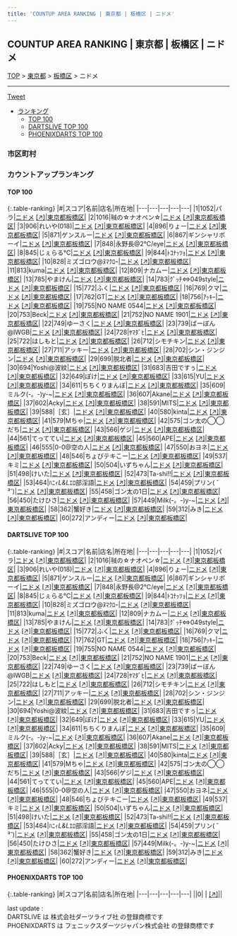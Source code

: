 ```yaml
---
title: 'COUNTUP AREA RANKING | 東京都 | 板橋区 | ニドメ'
---
```

## COUNTUP AREA RANKING | 東京都 | 板橋区 | ニドメ

[TOP](/darts/rank/) > [東京都](/darts/rank/東京都/) > [板橋区](/darts/rank/東京都/板橋区/) > ニドメ

___

<a href="https://twitter.com/share?ref_src=twsrc%5Etfw" data-text="COUNTUP AREA RANKING | 東京都板橋区ニドメ" class="twitter-share-button" data-hashtags="DARTSLIVE,PHOENIXDARTS,darts,ダーツ" data-show-count="false">Tweet</a>

* [ランキング](#カウントアップランキング)
    * [TOP 100](#top-100)
    * [DARTSLIVE TOP 100](#dartslive-top-100)
    * [PHOENIXDARTS TOP 100](#phoenixdarts-top-100)

### 市区町村

<ul>

</ul>

### カウントアップランキング

#### TOP 100



{:.table-ranking}
|#|スコア|名前|店名|所在地|
|---|---|---|---|---|
|1|1052|<span class="rank-name-dl">パラ</span>|<a href="/darts/rank/shops/f9939aa86ba1ba4b25d56fb0e5c39bac.html">ニドメ</a> <a href="https://search.dartslive.com/jp/shop/f9939aa86ba1ba4b25d56fb0e5c39bac">[↗]</a>|<a href="/darts/rank/東京都/板橋区">東京都板橋区</a>|
|2|1016|<span class="rank-name-dl">㍻の☆ナオペン☆</span>|<a href="/darts/rank/shops/f9939aa86ba1ba4b25d56fb0e5c39bac.html">ニドメ</a> <a href="https://search.dartslive.com/jp/shop/f9939aa86ba1ba4b25d56fb0e5c39bac">[↗]</a>|<a href="/darts/rank/東京都/板橋区">東京都板橋区</a>|
|3|906|<span class="rank-name-dl">れいや(018)</span>|<a href="/darts/rank/shops/f9939aa86ba1ba4b25d56fb0e5c39bac.html">ニドメ</a> <a href="https://search.dartslive.com/jp/shop/f9939aa86ba1ba4b25d56fb0e5c39bac">[↗]</a>|<a href="/darts/rank/東京都/板橋区">東京都板橋区</a>|
|4|896|<span class="rank-name-dl">りょー</span>|<a href="/darts/rank/shops/f9939aa86ba1ba4b25d56fb0e5c39bac.html">ニドメ</a> <a href="https://search.dartslive.com/jp/shop/f9939aa86ba1ba4b25d56fb0e5c39bac">[↗]</a>|<a href="/darts/rank/東京都/板橋区">東京都板橋区</a>|
|5|871|<span class="rank-name-dl">ゲンスルー</span>|<a href="/darts/rank/shops/f9939aa86ba1ba4b25d56fb0e5c39bac.html">ニドメ</a> <a href="https://search.dartslive.com/jp/shop/f9939aa86ba1ba4b25d56fb0e5c39bac">[↗]</a>|<a href="/darts/rank/東京都/板橋区">東京都板橋区</a>|
|6|867|<span class="rank-name-dl">ギンシャリボーイ</span>|<a href="/darts/rank/shops/f9939aa86ba1ba4b25d56fb0e5c39bac.html">ニドメ</a> <a href="https://search.dartslive.com/jp/shop/f9939aa86ba1ba4b25d56fb0e5c39bac">[↗]</a>|<a href="/darts/rank/東京都/板橋区">東京都板橋区</a>|
|7|848|<span class="rank-name-dl">永野長@2℃/eye</span>|<a href="/darts/rank/shops/f9939aa86ba1ba4b25d56fb0e5c39bac.html">ニドメ</a> <a href="https://search.dartslive.com/jp/shop/f9939aa86ba1ba4b25d56fb0e5c39bac">[↗]</a>|<a href="/darts/rank/東京都/板橋区">東京都板橋区</a>|
|8|845|<span class="rank-name-dl">じぇらる℃</span>|<a href="/darts/rank/shops/f9939aa86ba1ba4b25d56fb0e5c39bac.html">ニドメ</a> <a href="https://search.dartslive.com/jp/shop/f9939aa86ba1ba4b25d56fb0e5c39bac">[↗]</a>|<a href="/darts/rank/東京都/板橋区">東京都板橋区</a>|
|9|844|<span class="rank-name-dl">ﾄｺﾅｯﾂｮ</span>|<a href="/darts/rank/shops/f9939aa86ba1ba4b25d56fb0e5c39bac.html">ニドメ</a> <a href="https://search.dartslive.com/jp/shop/f9939aa86ba1ba4b25d56fb0e5c39bac">[↗]</a>|<a href="/darts/rank/東京都/板橋区">東京都板橋区</a>|
|10|828|<span class="rank-name-dl">ミズゴロウ@ﾇﾏｸﾛｰ</span>|<a href="/darts/rank/shops/f9939aa86ba1ba4b25d56fb0e5c39bac.html">ニドメ</a> <a href="https://search.dartslive.com/jp/shop/f9939aa86ba1ba4b25d56fb0e5c39bac">[↗]</a>|<a href="/darts/rank/東京都/板橋区">東京都板橋区</a>|
|11|813|<span class="rank-name-dl">kuma</span>|<a href="/darts/rank/shops/f9939aa86ba1ba4b25d56fb0e5c39bac.html">ニドメ</a> <a href="https://search.dartslive.com/jp/shop/f9939aa86ba1ba4b25d56fb0e5c39bac">[↗]</a>|<a href="/darts/rank/東京都/板橋区">東京都板橋区</a>|
|12|809|<span class="rank-name-dl">ナカムー</span>|<a href="/darts/rank/shops/f9939aa86ba1ba4b25d56fb0e5c39bac.html">ニドメ</a> <a href="https://search.dartslive.com/jp/shop/f9939aa86ba1ba4b25d56fb0e5c39bac">[↗]</a>|<a href="/darts/rank/東京都/板橋区">東京都板橋区</a>|
|13|785|<span class="rank-name-dl">やまけん</span>|<a href="/darts/rank/shops/f9939aa86ba1ba4b25d56fb0e5c39bac.html">ニドメ</a> <a href="https://search.dartslive.com/jp/shop/f9939aa86ba1ba4b25d56fb0e5c39bac">[↗]</a>|<a href="/darts/rank/東京都/板橋区">東京都板橋区</a>|
|14|783|<span class="rank-name-dl">ｸﾞｯﾁ⇔049style</span>|<a href="/darts/rank/shops/f9939aa86ba1ba4b25d56fb0e5c39bac.html">ニドメ</a> <a href="https://search.dartslive.com/jp/shop/f9939aa86ba1ba4b25d56fb0e5c39bac">[↗]</a>|<a href="/darts/rank/東京都/板橋区">東京都板橋区</a>|
|15|772|<span class="rank-name-dl">ふく</span>|<a href="/darts/rank/shops/f9939aa86ba1ba4b25d56fb0e5c39bac.html">ニドメ</a> <a href="https://search.dartslive.com/jp/shop/f9939aa86ba1ba4b25d56fb0e5c39bac">[↗]</a>|<a href="/darts/rank/東京都/板橋区">東京都板橋区</a>|
|16|769|<span class="rank-name-dl">クマ</span>|<a href="/darts/rank/shops/f9939aa86ba1ba4b25d56fb0e5c39bac.html">ニドメ</a> <a href="https://search.dartslive.com/jp/shop/f9939aa86ba1ba4b25d56fb0e5c39bac">[↗]</a>|<a href="/darts/rank/東京都/板橋区">東京都板橋区</a>|
|17|762|<span class="rank-name-dl">GT</span>|<a href="/darts/rank/shops/f9939aa86ba1ba4b25d56fb0e5c39bac.html">ニドメ</a> <a href="https://search.dartslive.com/jp/shop/f9939aa86ba1ba4b25d56fb0e5c39bac">[↗]</a>|<a href="/darts/rank/東京都/板橋区">東京都板橋区</a>|
|18|756|<span class="rank-name-dl">ｱｯｷｰ</span>|<a href="/darts/rank/shops/f9939aa86ba1ba4b25d56fb0e5c39bac.html">ニドメ</a> <a href="https://search.dartslive.com/jp/shop/f9939aa86ba1ba4b25d56fb0e5c39bac">[↗]</a>|<a href="/darts/rank/東京都/板橋区">東京都板橋区</a>|
|19|755|<span class="rank-name-dl">NO NAME 0544</span>|<a href="/darts/rank/shops/f9939aa86ba1ba4b25d56fb0e5c39bac.html">ニドメ</a> <a href="https://search.dartslive.com/jp/shop/f9939aa86ba1ba4b25d56fb0e5c39bac">[↗]</a>|<a href="/darts/rank/東京都/板橋区">東京都板橋区</a>|
|20|753|<span class="rank-name-dl">Beck</span>|<a href="/darts/rank/shops/f9939aa86ba1ba4b25d56fb0e5c39bac.html">ニドメ</a> <a href="https://search.dartslive.com/jp/shop/f9939aa86ba1ba4b25d56fb0e5c39bac">[↗]</a>|<a href="/darts/rank/東京都/板橋区">東京都板橋区</a>|
|21|752|<span class="rank-name-dl">NO NAME 1901</span>|<a href="/darts/rank/shops/f9939aa86ba1ba4b25d56fb0e5c39bac.html">ニドメ</a> <a href="https://search.dartslive.com/jp/shop/f9939aa86ba1ba4b25d56fb0e5c39bac">[↗]</a>|<a href="/darts/rank/東京都/板橋区">東京都板橋区</a>|
|22|749|<span class="rank-name-dl">ゆーさく</span>|<a href="/darts/rank/shops/f9939aa86ba1ba4b25d56fb0e5c39bac.html">ニドメ</a> <a href="https://search.dartslive.com/jp/shop/f9939aa86ba1ba4b25d56fb0e5c39bac">[↗]</a>|<a href="/darts/rank/東京都/板橋区">東京都板橋区</a>|
|23|739|<span class="rank-name-dl">ばーぼん@IWGB</span>|<a href="/darts/rank/shops/f9939aa86ba1ba4b25d56fb0e5c39bac.html">ニドメ</a> <a href="https://search.dartslive.com/jp/shop/f9939aa86ba1ba4b25d56fb0e5c39bac">[↗]</a>|<a href="/darts/rank/東京都/板橋区">東京都板橋区</a>|
|24|728|<span class="rank-name-dl">ﾔﾏﾀﾞﾋ</span>|<a href="/darts/rank/shops/f9939aa86ba1ba4b25d56fb0e5c39bac.html">ニドメ</a> <a href="https://search.dartslive.com/jp/shop/f9939aa86ba1ba4b25d56fb0e5c39bac">[↗]</a>|<a href="/darts/rank/東京都/板橋区">東京都板橋区</a>|
|25|722|<span class="rank-name-dl">はしもと</span>|<a href="/darts/rank/shops/f9939aa86ba1ba4b25d56fb0e5c39bac.html">ニドメ</a> <a href="https://search.dartslive.com/jp/shop/f9939aa86ba1ba4b25d56fb0e5c39bac">[↗]</a>|<a href="/darts/rank/東京都/板橋区">東京都板橋区</a>|
|26|712|<span class="rank-name-dl">シモチキン</span>|<a href="/darts/rank/shops/f9939aa86ba1ba4b25d56fb0e5c39bac.html">ニドメ</a> <a href="https://search.dartslive.com/jp/shop/f9939aa86ba1ba4b25d56fb0e5c39bac">[↗]</a>|<a href="/darts/rank/東京都/板橋区">東京都板橋区</a>|
|27|711|<span class="rank-name-dl">アッキー</span>|<a href="/darts/rank/shops/f9939aa86ba1ba4b25d56fb0e5c39bac.html">ニドメ</a> <a href="https://search.dartslive.com/jp/shop/f9939aa86ba1ba4b25d56fb0e5c39bac">[↗]</a>|<a href="/darts/rank/東京都/板橋区">東京都板橋区</a>|
|28|702|<span class="rank-name-dl">シン・ジンジン</span>|<a href="/darts/rank/shops/f9939aa86ba1ba4b25d56fb0e5c39bac.html">ニドメ</a> <a href="https://search.dartslive.com/jp/shop/f9939aa86ba1ba4b25d56fb0e5c39bac">[↗]</a>|<a href="/darts/rank/東京都/板橋区">東京都板橋区</a>|
|29|699|<span class="rank-name-dl">脱北者</span>|<a href="/darts/rank/shops/f9939aa86ba1ba4b25d56fb0e5c39bac.html">ニドメ</a> <a href="https://search.dartslive.com/jp/shop/f9939aa86ba1ba4b25d56fb0e5c39bac">[↗]</a>|<a href="/darts/rank/東京都/板橋区">東京都板橋区</a>|
|30|694|<span class="rank-name-dl">Yoshi@波紋</span>|<a href="/darts/rank/shops/f9939aa86ba1ba4b25d56fb0e5c39bac.html">ニドメ</a> <a href="https://search.dartslive.com/jp/shop/f9939aa86ba1ba4b25d56fb0e5c39bac">[↗]</a>|<a href="/darts/rank/東京都/板橋区">東京都板橋区</a>|
|31|683|<span class="rank-name-dl">吉田ですぅ</span>|<a href="/darts/rank/shops/f9939aa86ba1ba4b25d56fb0e5c39bac.html">ニドメ</a> <a href="https://search.dartslive.com/jp/shop/f9939aa86ba1ba4b25d56fb0e5c39bac">[↗]</a>|<a href="/darts/rank/東京都/板橋区">東京都板橋区</a>|
|32|649|<span class="rank-name-dl">ぽけ</span>|<a href="/darts/rank/shops/f9939aa86ba1ba4b25d56fb0e5c39bac.html">ニドメ</a> <a href="https://search.dartslive.com/jp/shop/f9939aa86ba1ba4b25d56fb0e5c39bac">[↗]</a>|<a href="/darts/rank/東京都/板橋区">東京都板橋区</a>|
|33|615|<span class="rank-name-dl">YU</span>|<a href="/darts/rank/shops/f9939aa86ba1ba4b25d56fb0e5c39bac.html">ニドメ</a> <a href="https://search.dartslive.com/jp/shop/f9939aa86ba1ba4b25d56fb0e5c39bac">[↗]</a>|<a href="/darts/rank/東京都/板橋区">東京都板橋区</a>|
|34|611|<span class="rank-name-dl">ちちくりまんぼ</span>|<a href="/darts/rank/shops/f9939aa86ba1ba4b25d56fb0e5c39bac.html">ニドメ</a> <a href="https://search.dartslive.com/jp/shop/f9939aa86ba1ba4b25d56fb0e5c39bac">[↗]</a>|<a href="/darts/rank/東京都/板橋区">東京都板橋区</a>|
|35|609|<span class="rank-name-dl">ミルク(-。-)y-~</span>|<a href="/darts/rank/shops/f9939aa86ba1ba4b25d56fb0e5c39bac.html">ニドメ</a> <a href="https://search.dartslive.com/jp/shop/f9939aa86ba1ba4b25d56fb0e5c39bac">[↗]</a>|<a href="/darts/rank/東京都/板橋区">東京都板橋区</a>|
|36|607|<span class="rank-name-dl">Akane</span>|<a href="/darts/rank/shops/f9939aa86ba1ba4b25d56fb0e5c39bac.html">ニドメ</a> <a href="https://search.dartslive.com/jp/shop/f9939aa86ba1ba4b25d56fb0e5c39bac">[↗]</a>|<a href="/darts/rank/東京都/板橋区">東京都板橋区</a>|
|37|602|<span class="rank-name-dl">Acky</span>|<a href="/darts/rank/shops/f9939aa86ba1ba4b25d56fb0e5c39bac.html">ニドメ</a> <a href="https://search.dartslive.com/jp/shop/f9939aa86ba1ba4b25d56fb0e5c39bac">[↗]</a>|<a href="/darts/rank/東京都/板橋区">東京都板橋区</a>|
|38|591|<span class="rank-name-dl">MITS</span>|<a href="/darts/rank/shops/f9939aa86ba1ba4b25d56fb0e5c39bac.html">ニドメ</a> <a href="https://search.dartslive.com/jp/shop/f9939aa86ba1ba4b25d56fb0e5c39bac">[↗]</a>|<a href="/darts/rank/東京都/板橋区">東京都板橋区</a>|
|39|588|<span class="rank-name-dl">［玄］</span>|<a href="/darts/rank/shops/f9939aa86ba1ba4b25d56fb0e5c39bac.html">ニドメ</a> <a href="https://search.dartslive.com/jp/shop/f9939aa86ba1ba4b25d56fb0e5c39bac">[↗]</a>|<a href="/darts/rank/東京都/板橋区">東京都板橋区</a>|
|40|580|<span class="rank-name-dl">kinta</span>|<a href="/darts/rank/shops/f9939aa86ba1ba4b25d56fb0e5c39bac.html">ニドメ</a> <a href="https://search.dartslive.com/jp/shop/f9939aa86ba1ba4b25d56fb0e5c39bac">[↗]</a>|<a href="/darts/rank/東京都/板橋区">東京都板橋区</a>|
|41|579|<span class="rank-name-dl">Mちゃ</span>|<a href="/darts/rank/shops/f9939aa86ba1ba4b25d56fb0e5c39bac.html">ニドメ</a> <a href="https://search.dartslive.com/jp/shop/f9939aa86ba1ba4b25d56fb0e5c39bac">[↗]</a>|<a href="/darts/rank/東京都/板橋区">東京都板橋区</a>|
|42|575|<span class="rank-name-dl">ゴン太の◯◯だち</span>|<a href="/darts/rank/shops/f9939aa86ba1ba4b25d56fb0e5c39bac.html">ニドメ</a> <a href="https://search.dartslive.com/jp/shop/f9939aa86ba1ba4b25d56fb0e5c39bac">[↗]</a>|<a href="/darts/rank/東京都/板橋区">東京都板橋区</a>|
|43|566|<span class="rank-name-dl">ゲジ</span>|<a href="/darts/rank/shops/f9939aa86ba1ba4b25d56fb0e5c39bac.html">ニドメ</a> <a href="https://search.dartslive.com/jp/shop/f9939aa86ba1ba4b25d56fb0e5c39bac">[↗]</a>|<a href="/darts/rank/東京都/板橋区">東京都板橋区</a>|
|44|561|<span class="rank-name-dl">てっててい</span>|<a href="/darts/rank/shops/f9939aa86ba1ba4b25d56fb0e5c39bac.html">ニドメ</a> <a href="https://search.dartslive.com/jp/shop/f9939aa86ba1ba4b25d56fb0e5c39bac">[↗]</a>|<a href="/darts/rank/東京都/板橋区">東京都板橋区</a>|
|45|560|<span class="rank-name-dl">APE</span>|<a href="/darts/rank/shops/f9939aa86ba1ba4b25d56fb0e5c39bac.html">ニドメ</a> <a href="https://search.dartslive.com/jp/shop/f9939aa86ba1ba4b25d56fb0e5c39bac">[↗]</a>|<a href="/darts/rank/東京都/板橋区">東京都板橋区</a>|
|46|555|<span class="rank-name-dl">0-0@空の人</span>|<a href="/darts/rank/shops/f9939aa86ba1ba4b25d56fb0e5c39bac.html">ニドメ</a> <a href="https://search.dartslive.com/jp/shop/f9939aa86ba1ba4b25d56fb0e5c39bac">[↗]</a>|<a href="/darts/rank/東京都/板橋区">東京都板橋区</a>|
|47|550|<span class="rank-name-dl">おヨネ</span>|<a href="/darts/rank/shops/f9939aa86ba1ba4b25d56fb0e5c39bac.html">ニドメ</a> <a href="https://search.dartslive.com/jp/shop/f9939aa86ba1ba4b25d56fb0e5c39bac">[↗]</a>|<a href="/darts/rank/東京都/板橋区">東京都板橋区</a>|
|48|546|<span class="rank-name-dl">ちょびテキこー</span>|<a href="/darts/rank/shops/f9939aa86ba1ba4b25d56fb0e5c39bac.html">ニドメ</a> <a href="https://search.dartslive.com/jp/shop/f9939aa86ba1ba4b25d56fb0e5c39bac">[↗]</a>|<a href="/darts/rank/東京都/板橋区">東京都板橋区</a>|
|49|537|<span class="rank-name-dl">キミ</span>|<a href="/darts/rank/shops/f9939aa86ba1ba4b25d56fb0e5c39bac.html">ニドメ</a> <a href="https://search.dartslive.com/jp/shop/f9939aa86ba1ba4b25d56fb0e5c39bac">[↗]</a>|<a href="/darts/rank/東京都/板橋区">東京都板橋区</a>|
|50|504|<span class="rank-name-dl">いずちゃん</span>|<a href="/darts/rank/shops/f9939aa86ba1ba4b25d56fb0e5c39bac.html">ニドメ</a> <a href="https://search.dartslive.com/jp/shop/f9939aa86ba1ba4b25d56fb0e5c39bac">[↗]</a>|<a href="/darts/rank/東京都/板橋区">東京都板橋区</a>|
|51|498|<span class="rank-name-dl">けいた</span>|<a href="/darts/rank/shops/f9939aa86ba1ba4b25d56fb0e5c39bac.html">ニドメ</a> <a href="https://search.dartslive.com/jp/shop/f9939aa86ba1ba4b25d56fb0e5c39bac">[↗]</a>|<a href="/darts/rank/東京都/板橋区">東京都板橋区</a>|
|52|473|<span class="rank-name-dl">Ta-shi!!</span>|<a href="/darts/rank/shops/f9939aa86ba1ba4b25d56fb0e5c39bac.html">ニドメ</a> <a href="https://search.dartslive.com/jp/shop/f9939aa86ba1ba4b25d56fb0e5c39bac">[↗]</a>|<a href="/darts/rank/東京都/板橋区">東京都板橋区</a>|
|53|464|<span class="rank-name-dl">ﾊﾆｨ*L&amp;L*ｴﾛ部淫語</span>|<a href="/darts/rank/shops/f9939aa86ba1ba4b25d56fb0e5c39bac.html">ニドメ</a> <a href="https://search.dartslive.com/jp/shop/f9939aa86ba1ba4b25d56fb0e5c39bac">[↗]</a>|<a href="/darts/rank/東京都/板橋区">東京都板橋区</a>|
|54|459|<span class="rank-name-dl">プリン( ˘ ³˘)</span>|<a href="/darts/rank/shops/f9939aa86ba1ba4b25d56fb0e5c39bac.html">ニドメ</a> <a href="https://search.dartslive.com/jp/shop/f9939aa86ba1ba4b25d56fb0e5c39bac">[↗]</a>|<a href="/darts/rank/東京都/板橋区">東京都板橋区</a>|
|55|458|<span class="rank-name-dl">ゴン太の1日</span>|<a href="/darts/rank/shops/f9939aa86ba1ba4b25d56fb0e5c39bac.html">ニドメ</a> <a href="https://search.dartslive.com/jp/shop/f9939aa86ba1ba4b25d56fb0e5c39bac">[↗]</a>|<a href="/darts/rank/東京都/板橋区">東京都板橋区</a>|
|56|450|<span class="rank-name-dl">たけひさ</span>|<a href="/darts/rank/shops/f9939aa86ba1ba4b25d56fb0e5c39bac.html">ニドメ</a> <a href="https://search.dartslive.com/jp/shop/f9939aa86ba1ba4b25d56fb0e5c39bac">[↗]</a>|<a href="/darts/rank/東京都/板橋区">東京都板橋区</a>|
|57|449|<span class="rank-name-dl">Milk(-。-)y-~</span>|<a href="/darts/rank/shops/f9939aa86ba1ba4b25d56fb0e5c39bac.html">ニドメ</a> <a href="https://search.dartslive.com/jp/shop/f9939aa86ba1ba4b25d56fb0e5c39bac">[↗]</a>|<a href="/darts/rank/東京都/板橋区">東京都板橋区</a>|
|58|362|<span class="rank-name-dl">蟹好き</span>|<a href="/darts/rank/shops/f9939aa86ba1ba4b25d56fb0e5c39bac.html">ニドメ</a> <a href="https://search.dartslive.com/jp/shop/f9939aa86ba1ba4b25d56fb0e5c39bac">[↗]</a>|<a href="/darts/rank/東京都/板橋区">東京都板橋区</a>|
|59|312|<span class="rank-name-dl">みき</span>|<a href="/darts/rank/shops/f9939aa86ba1ba4b25d56fb0e5c39bac.html">ニドメ</a> <a href="https://search.dartslive.com/jp/shop/f9939aa86ba1ba4b25d56fb0e5c39bac">[↗]</a>|<a href="/darts/rank/東京都/板橋区">東京都板橋区</a>|
|60|272|<span class="rank-name-dl">アンディー</span>|<a href="/darts/rank/shops/f9939aa86ba1ba4b25d56fb0e5c39bac.html">ニドメ</a> <a href="https://search.dartslive.com/jp/shop/f9939aa86ba1ba4b25d56fb0e5c39bac">[↗]</a>|<a href="/darts/rank/東京都/板橋区">東京都板橋区</a>|


#### DARTSLIVE TOP 100



{:.table-ranking}
|#|スコア|名前|店名|所在地|
|---|---|---|---|---|
|1|1052|<span class="rank-name-dl">パラ</span>|<a href="/darts/rank/shops/f9939aa86ba1ba4b25d56fb0e5c39bac.html">ニドメ</a> <a href="https://search.dartslive.com/jp/shop/f9939aa86ba1ba4b25d56fb0e5c39bac">[↗]</a>|<a href="/darts/rank/東京都/板橋区">東京都板橋区</a>|
|2|1016|<span class="rank-name-dl">㍻の☆ナオペン☆</span>|<a href="/darts/rank/shops/f9939aa86ba1ba4b25d56fb0e5c39bac.html">ニドメ</a> <a href="https://search.dartslive.com/jp/shop/f9939aa86ba1ba4b25d56fb0e5c39bac">[↗]</a>|<a href="/darts/rank/東京都/板橋区">東京都板橋区</a>|
|3|906|<span class="rank-name-dl">れいや(018)</span>|<a href="/darts/rank/shops/f9939aa86ba1ba4b25d56fb0e5c39bac.html">ニドメ</a> <a href="https://search.dartslive.com/jp/shop/f9939aa86ba1ba4b25d56fb0e5c39bac">[↗]</a>|<a href="/darts/rank/東京都/板橋区">東京都板橋区</a>|
|4|896|<span class="rank-name-dl">りょー</span>|<a href="/darts/rank/shops/f9939aa86ba1ba4b25d56fb0e5c39bac.html">ニドメ</a> <a href="https://search.dartslive.com/jp/shop/f9939aa86ba1ba4b25d56fb0e5c39bac">[↗]</a>|<a href="/darts/rank/東京都/板橋区">東京都板橋区</a>|
|5|871|<span class="rank-name-dl">ゲンスルー</span>|<a href="/darts/rank/shops/f9939aa86ba1ba4b25d56fb0e5c39bac.html">ニドメ</a> <a href="https://search.dartslive.com/jp/shop/f9939aa86ba1ba4b25d56fb0e5c39bac">[↗]</a>|<a href="/darts/rank/東京都/板橋区">東京都板橋区</a>|
|6|867|<span class="rank-name-dl">ギンシャリボーイ</span>|<a href="/darts/rank/shops/f9939aa86ba1ba4b25d56fb0e5c39bac.html">ニドメ</a> <a href="https://search.dartslive.com/jp/shop/f9939aa86ba1ba4b25d56fb0e5c39bac">[↗]</a>|<a href="/darts/rank/東京都/板橋区">東京都板橋区</a>|
|7|848|<span class="rank-name-dl">永野長@2℃/eye</span>|<a href="/darts/rank/shops/f9939aa86ba1ba4b25d56fb0e5c39bac.html">ニドメ</a> <a href="https://search.dartslive.com/jp/shop/f9939aa86ba1ba4b25d56fb0e5c39bac">[↗]</a>|<a href="/darts/rank/東京都/板橋区">東京都板橋区</a>|
|8|845|<span class="rank-name-dl">じぇらる℃</span>|<a href="/darts/rank/shops/f9939aa86ba1ba4b25d56fb0e5c39bac.html">ニドメ</a> <a href="https://search.dartslive.com/jp/shop/f9939aa86ba1ba4b25d56fb0e5c39bac">[↗]</a>|<a href="/darts/rank/東京都/板橋区">東京都板橋区</a>|
|9|844|<span class="rank-name-dl">ﾄｺﾅｯﾂｮ</span>|<a href="/darts/rank/shops/f9939aa86ba1ba4b25d56fb0e5c39bac.html">ニドメ</a> <a href="https://search.dartslive.com/jp/shop/f9939aa86ba1ba4b25d56fb0e5c39bac">[↗]</a>|<a href="/darts/rank/東京都/板橋区">東京都板橋区</a>|
|10|828|<span class="rank-name-dl">ミズゴロウ@ﾇﾏｸﾛｰ</span>|<a href="/darts/rank/shops/f9939aa86ba1ba4b25d56fb0e5c39bac.html">ニドメ</a> <a href="https://search.dartslive.com/jp/shop/f9939aa86ba1ba4b25d56fb0e5c39bac">[↗]</a>|<a href="/darts/rank/東京都/板橋区">東京都板橋区</a>|
|11|813|<span class="rank-name-dl">kuma</span>|<a href="/darts/rank/shops/f9939aa86ba1ba4b25d56fb0e5c39bac.html">ニドメ</a> <a href="https://search.dartslive.com/jp/shop/f9939aa86ba1ba4b25d56fb0e5c39bac">[↗]</a>|<a href="/darts/rank/東京都/板橋区">東京都板橋区</a>|
|12|809|<span class="rank-name-dl">ナカムー</span>|<a href="/darts/rank/shops/f9939aa86ba1ba4b25d56fb0e5c39bac.html">ニドメ</a> <a href="https://search.dartslive.com/jp/shop/f9939aa86ba1ba4b25d56fb0e5c39bac">[↗]</a>|<a href="/darts/rank/東京都/板橋区">東京都板橋区</a>|
|13|785|<span class="rank-name-dl">やまけん</span>|<a href="/darts/rank/shops/f9939aa86ba1ba4b25d56fb0e5c39bac.html">ニドメ</a> <a href="https://search.dartslive.com/jp/shop/f9939aa86ba1ba4b25d56fb0e5c39bac">[↗]</a>|<a href="/darts/rank/東京都/板橋区">東京都板橋区</a>|
|14|783|<span class="rank-name-dl">ｸﾞｯﾁ⇔049style</span>|<a href="/darts/rank/shops/f9939aa86ba1ba4b25d56fb0e5c39bac.html">ニドメ</a> <a href="https://search.dartslive.com/jp/shop/f9939aa86ba1ba4b25d56fb0e5c39bac">[↗]</a>|<a href="/darts/rank/東京都/板橋区">東京都板橋区</a>|
|15|772|<span class="rank-name-dl">ふく</span>|<a href="/darts/rank/shops/f9939aa86ba1ba4b25d56fb0e5c39bac.html">ニドメ</a> <a href="https://search.dartslive.com/jp/shop/f9939aa86ba1ba4b25d56fb0e5c39bac">[↗]</a>|<a href="/darts/rank/東京都/板橋区">東京都板橋区</a>|
|16|769|<span class="rank-name-dl">クマ</span>|<a href="/darts/rank/shops/f9939aa86ba1ba4b25d56fb0e5c39bac.html">ニドメ</a> <a href="https://search.dartslive.com/jp/shop/f9939aa86ba1ba4b25d56fb0e5c39bac">[↗]</a>|<a href="/darts/rank/東京都/板橋区">東京都板橋区</a>|
|17|762|<span class="rank-name-dl">GT</span>|<a href="/darts/rank/shops/f9939aa86ba1ba4b25d56fb0e5c39bac.html">ニドメ</a> <a href="https://search.dartslive.com/jp/shop/f9939aa86ba1ba4b25d56fb0e5c39bac">[↗]</a>|<a href="/darts/rank/東京都/板橋区">東京都板橋区</a>|
|18|756|<span class="rank-name-dl">ｱｯｷｰ</span>|<a href="/darts/rank/shops/f9939aa86ba1ba4b25d56fb0e5c39bac.html">ニドメ</a> <a href="https://search.dartslive.com/jp/shop/f9939aa86ba1ba4b25d56fb0e5c39bac">[↗]</a>|<a href="/darts/rank/東京都/板橋区">東京都板橋区</a>|
|19|755|<span class="rank-name-dl">NO NAME 0544</span>|<a href="/darts/rank/shops/f9939aa86ba1ba4b25d56fb0e5c39bac.html">ニドメ</a> <a href="https://search.dartslive.com/jp/shop/f9939aa86ba1ba4b25d56fb0e5c39bac">[↗]</a>|<a href="/darts/rank/東京都/板橋区">東京都板橋区</a>|
|20|753|<span class="rank-name-dl">Beck</span>|<a href="/darts/rank/shops/f9939aa86ba1ba4b25d56fb0e5c39bac.html">ニドメ</a> <a href="https://search.dartslive.com/jp/shop/f9939aa86ba1ba4b25d56fb0e5c39bac">[↗]</a>|<a href="/darts/rank/東京都/板橋区">東京都板橋区</a>|
|21|752|<span class="rank-name-dl">NO NAME 1901</span>|<a href="/darts/rank/shops/f9939aa86ba1ba4b25d56fb0e5c39bac.html">ニドメ</a> <a href="https://search.dartslive.com/jp/shop/f9939aa86ba1ba4b25d56fb0e5c39bac">[↗]</a>|<a href="/darts/rank/東京都/板橋区">東京都板橋区</a>|
|22|749|<span class="rank-name-dl">ゆーさく</span>|<a href="/darts/rank/shops/f9939aa86ba1ba4b25d56fb0e5c39bac.html">ニドメ</a> <a href="https://search.dartslive.com/jp/shop/f9939aa86ba1ba4b25d56fb0e5c39bac">[↗]</a>|<a href="/darts/rank/東京都/板橋区">東京都板橋区</a>|
|23|739|<span class="rank-name-dl">ばーぼん@IWGB</span>|<a href="/darts/rank/shops/f9939aa86ba1ba4b25d56fb0e5c39bac.html">ニドメ</a> <a href="https://search.dartslive.com/jp/shop/f9939aa86ba1ba4b25d56fb0e5c39bac">[↗]</a>|<a href="/darts/rank/東京都/板橋区">東京都板橋区</a>|
|24|728|<span class="rank-name-dl">ﾔﾏﾀﾞﾋ</span>|<a href="/darts/rank/shops/f9939aa86ba1ba4b25d56fb0e5c39bac.html">ニドメ</a> <a href="https://search.dartslive.com/jp/shop/f9939aa86ba1ba4b25d56fb0e5c39bac">[↗]</a>|<a href="/darts/rank/東京都/板橋区">東京都板橋区</a>|
|25|722|<span class="rank-name-dl">はしもと</span>|<a href="/darts/rank/shops/f9939aa86ba1ba4b25d56fb0e5c39bac.html">ニドメ</a> <a href="https://search.dartslive.com/jp/shop/f9939aa86ba1ba4b25d56fb0e5c39bac">[↗]</a>|<a href="/darts/rank/東京都/板橋区">東京都板橋区</a>|
|26|712|<span class="rank-name-dl">シモチキン</span>|<a href="/darts/rank/shops/f9939aa86ba1ba4b25d56fb0e5c39bac.html">ニドメ</a> <a href="https://search.dartslive.com/jp/shop/f9939aa86ba1ba4b25d56fb0e5c39bac">[↗]</a>|<a href="/darts/rank/東京都/板橋区">東京都板橋区</a>|
|27|711|<span class="rank-name-dl">アッキー</span>|<a href="/darts/rank/shops/f9939aa86ba1ba4b25d56fb0e5c39bac.html">ニドメ</a> <a href="https://search.dartslive.com/jp/shop/f9939aa86ba1ba4b25d56fb0e5c39bac">[↗]</a>|<a href="/darts/rank/東京都/板橋区">東京都板橋区</a>|
|28|702|<span class="rank-name-dl">シン・ジンジン</span>|<a href="/darts/rank/shops/f9939aa86ba1ba4b25d56fb0e5c39bac.html">ニドメ</a> <a href="https://search.dartslive.com/jp/shop/f9939aa86ba1ba4b25d56fb0e5c39bac">[↗]</a>|<a href="/darts/rank/東京都/板橋区">東京都板橋区</a>|
|29|699|<span class="rank-name-dl">脱北者</span>|<a href="/darts/rank/shops/f9939aa86ba1ba4b25d56fb0e5c39bac.html">ニドメ</a> <a href="https://search.dartslive.com/jp/shop/f9939aa86ba1ba4b25d56fb0e5c39bac">[↗]</a>|<a href="/darts/rank/東京都/板橋区">東京都板橋区</a>|
|30|694|<span class="rank-name-dl">Yoshi@波紋</span>|<a href="/darts/rank/shops/f9939aa86ba1ba4b25d56fb0e5c39bac.html">ニドメ</a> <a href="https://search.dartslive.com/jp/shop/f9939aa86ba1ba4b25d56fb0e5c39bac">[↗]</a>|<a href="/darts/rank/東京都/板橋区">東京都板橋区</a>|
|31|683|<span class="rank-name-dl">吉田ですぅ</span>|<a href="/darts/rank/shops/f9939aa86ba1ba4b25d56fb0e5c39bac.html">ニドメ</a> <a href="https://search.dartslive.com/jp/shop/f9939aa86ba1ba4b25d56fb0e5c39bac">[↗]</a>|<a href="/darts/rank/東京都/板橋区">東京都板橋区</a>|
|32|649|<span class="rank-name-dl">ぽけ</span>|<a href="/darts/rank/shops/f9939aa86ba1ba4b25d56fb0e5c39bac.html">ニドメ</a> <a href="https://search.dartslive.com/jp/shop/f9939aa86ba1ba4b25d56fb0e5c39bac">[↗]</a>|<a href="/darts/rank/東京都/板橋区">東京都板橋区</a>|
|33|615|<span class="rank-name-dl">YU</span>|<a href="/darts/rank/shops/f9939aa86ba1ba4b25d56fb0e5c39bac.html">ニドメ</a> <a href="https://search.dartslive.com/jp/shop/f9939aa86ba1ba4b25d56fb0e5c39bac">[↗]</a>|<a href="/darts/rank/東京都/板橋区">東京都板橋区</a>|
|34|611|<span class="rank-name-dl">ちちくりまんぼ</span>|<a href="/darts/rank/shops/f9939aa86ba1ba4b25d56fb0e5c39bac.html">ニドメ</a> <a href="https://search.dartslive.com/jp/shop/f9939aa86ba1ba4b25d56fb0e5c39bac">[↗]</a>|<a href="/darts/rank/東京都/板橋区">東京都板橋区</a>|
|35|609|<span class="rank-name-dl">ミルク(-。-)y-~</span>|<a href="/darts/rank/shops/f9939aa86ba1ba4b25d56fb0e5c39bac.html">ニドメ</a> <a href="https://search.dartslive.com/jp/shop/f9939aa86ba1ba4b25d56fb0e5c39bac">[↗]</a>|<a href="/darts/rank/東京都/板橋区">東京都板橋区</a>|
|36|607|<span class="rank-name-dl">Akane</span>|<a href="/darts/rank/shops/f9939aa86ba1ba4b25d56fb0e5c39bac.html">ニドメ</a> <a href="https://search.dartslive.com/jp/shop/f9939aa86ba1ba4b25d56fb0e5c39bac">[↗]</a>|<a href="/darts/rank/東京都/板橋区">東京都板橋区</a>|
|37|602|<span class="rank-name-dl">Acky</span>|<a href="/darts/rank/shops/f9939aa86ba1ba4b25d56fb0e5c39bac.html">ニドメ</a> <a href="https://search.dartslive.com/jp/shop/f9939aa86ba1ba4b25d56fb0e5c39bac">[↗]</a>|<a href="/darts/rank/東京都/板橋区">東京都板橋区</a>|
|38|591|<span class="rank-name-dl">MITS</span>|<a href="/darts/rank/shops/f9939aa86ba1ba4b25d56fb0e5c39bac.html">ニドメ</a> <a href="https://search.dartslive.com/jp/shop/f9939aa86ba1ba4b25d56fb0e5c39bac">[↗]</a>|<a href="/darts/rank/東京都/板橋区">東京都板橋区</a>|
|39|588|<span class="rank-name-dl">［玄］</span>|<a href="/darts/rank/shops/f9939aa86ba1ba4b25d56fb0e5c39bac.html">ニドメ</a> <a href="https://search.dartslive.com/jp/shop/f9939aa86ba1ba4b25d56fb0e5c39bac">[↗]</a>|<a href="/darts/rank/東京都/板橋区">東京都板橋区</a>|
|40|580|<span class="rank-name-dl">kinta</span>|<a href="/darts/rank/shops/f9939aa86ba1ba4b25d56fb0e5c39bac.html">ニドメ</a> <a href="https://search.dartslive.com/jp/shop/f9939aa86ba1ba4b25d56fb0e5c39bac">[↗]</a>|<a href="/darts/rank/東京都/板橋区">東京都板橋区</a>|
|41|579|<span class="rank-name-dl">Mちゃ</span>|<a href="/darts/rank/shops/f9939aa86ba1ba4b25d56fb0e5c39bac.html">ニドメ</a> <a href="https://search.dartslive.com/jp/shop/f9939aa86ba1ba4b25d56fb0e5c39bac">[↗]</a>|<a href="/darts/rank/東京都/板橋区">東京都板橋区</a>|
|42|575|<span class="rank-name-dl">ゴン太の◯◯だち</span>|<a href="/darts/rank/shops/f9939aa86ba1ba4b25d56fb0e5c39bac.html">ニドメ</a> <a href="https://search.dartslive.com/jp/shop/f9939aa86ba1ba4b25d56fb0e5c39bac">[↗]</a>|<a href="/darts/rank/東京都/板橋区">東京都板橋区</a>|
|43|566|<span class="rank-name-dl">ゲジ</span>|<a href="/darts/rank/shops/f9939aa86ba1ba4b25d56fb0e5c39bac.html">ニドメ</a> <a href="https://search.dartslive.com/jp/shop/f9939aa86ba1ba4b25d56fb0e5c39bac">[↗]</a>|<a href="/darts/rank/東京都/板橋区">東京都板橋区</a>|
|44|561|<span class="rank-name-dl">てっててい</span>|<a href="/darts/rank/shops/f9939aa86ba1ba4b25d56fb0e5c39bac.html">ニドメ</a> <a href="https://search.dartslive.com/jp/shop/f9939aa86ba1ba4b25d56fb0e5c39bac">[↗]</a>|<a href="/darts/rank/東京都/板橋区">東京都板橋区</a>|
|45|560|<span class="rank-name-dl">APE</span>|<a href="/darts/rank/shops/f9939aa86ba1ba4b25d56fb0e5c39bac.html">ニドメ</a> <a href="https://search.dartslive.com/jp/shop/f9939aa86ba1ba4b25d56fb0e5c39bac">[↗]</a>|<a href="/darts/rank/東京都/板橋区">東京都板橋区</a>|
|46|555|<span class="rank-name-dl">0-0@空の人</span>|<a href="/darts/rank/shops/f9939aa86ba1ba4b25d56fb0e5c39bac.html">ニドメ</a> <a href="https://search.dartslive.com/jp/shop/f9939aa86ba1ba4b25d56fb0e5c39bac">[↗]</a>|<a href="/darts/rank/東京都/板橋区">東京都板橋区</a>|
|47|550|<span class="rank-name-dl">おヨネ</span>|<a href="/darts/rank/shops/f9939aa86ba1ba4b25d56fb0e5c39bac.html">ニドメ</a> <a href="https://search.dartslive.com/jp/shop/f9939aa86ba1ba4b25d56fb0e5c39bac">[↗]</a>|<a href="/darts/rank/東京都/板橋区">東京都板橋区</a>|
|48|546|<span class="rank-name-dl">ちょびテキこー</span>|<a href="/darts/rank/shops/f9939aa86ba1ba4b25d56fb0e5c39bac.html">ニドメ</a> <a href="https://search.dartslive.com/jp/shop/f9939aa86ba1ba4b25d56fb0e5c39bac">[↗]</a>|<a href="/darts/rank/東京都/板橋区">東京都板橋区</a>|
|49|537|<span class="rank-name-dl">キミ</span>|<a href="/darts/rank/shops/f9939aa86ba1ba4b25d56fb0e5c39bac.html">ニドメ</a> <a href="https://search.dartslive.com/jp/shop/f9939aa86ba1ba4b25d56fb0e5c39bac">[↗]</a>|<a href="/darts/rank/東京都/板橋区">東京都板橋区</a>|
|50|504|<span class="rank-name-dl">いずちゃん</span>|<a href="/darts/rank/shops/f9939aa86ba1ba4b25d56fb0e5c39bac.html">ニドメ</a> <a href="https://search.dartslive.com/jp/shop/f9939aa86ba1ba4b25d56fb0e5c39bac">[↗]</a>|<a href="/darts/rank/東京都/板橋区">東京都板橋区</a>|
|51|498|<span class="rank-name-dl">けいた</span>|<a href="/darts/rank/shops/f9939aa86ba1ba4b25d56fb0e5c39bac.html">ニドメ</a> <a href="https://search.dartslive.com/jp/shop/f9939aa86ba1ba4b25d56fb0e5c39bac">[↗]</a>|<a href="/darts/rank/東京都/板橋区">東京都板橋区</a>|
|52|473|<span class="rank-name-dl">Ta-shi!!</span>|<a href="/darts/rank/shops/f9939aa86ba1ba4b25d56fb0e5c39bac.html">ニドメ</a> <a href="https://search.dartslive.com/jp/shop/f9939aa86ba1ba4b25d56fb0e5c39bac">[↗]</a>|<a href="/darts/rank/東京都/板橋区">東京都板橋区</a>|
|53|464|<span class="rank-name-dl">ﾊﾆｨ*L&amp;L*ｴﾛ部淫語</span>|<a href="/darts/rank/shops/f9939aa86ba1ba4b25d56fb0e5c39bac.html">ニドメ</a> <a href="https://search.dartslive.com/jp/shop/f9939aa86ba1ba4b25d56fb0e5c39bac">[↗]</a>|<a href="/darts/rank/東京都/板橋区">東京都板橋区</a>|
|54|459|<span class="rank-name-dl">プリン( ˘ ³˘)</span>|<a href="/darts/rank/shops/f9939aa86ba1ba4b25d56fb0e5c39bac.html">ニドメ</a> <a href="https://search.dartslive.com/jp/shop/f9939aa86ba1ba4b25d56fb0e5c39bac">[↗]</a>|<a href="/darts/rank/東京都/板橋区">東京都板橋区</a>|
|55|458|<span class="rank-name-dl">ゴン太の1日</span>|<a href="/darts/rank/shops/f9939aa86ba1ba4b25d56fb0e5c39bac.html">ニドメ</a> <a href="https://search.dartslive.com/jp/shop/f9939aa86ba1ba4b25d56fb0e5c39bac">[↗]</a>|<a href="/darts/rank/東京都/板橋区">東京都板橋区</a>|
|56|450|<span class="rank-name-dl">たけひさ</span>|<a href="/darts/rank/shops/f9939aa86ba1ba4b25d56fb0e5c39bac.html">ニドメ</a> <a href="https://search.dartslive.com/jp/shop/f9939aa86ba1ba4b25d56fb0e5c39bac">[↗]</a>|<a href="/darts/rank/東京都/板橋区">東京都板橋区</a>|
|57|449|<span class="rank-name-dl">Milk(-。-)y-~</span>|<a href="/darts/rank/shops/f9939aa86ba1ba4b25d56fb0e5c39bac.html">ニドメ</a> <a href="https://search.dartslive.com/jp/shop/f9939aa86ba1ba4b25d56fb0e5c39bac">[↗]</a>|<a href="/darts/rank/東京都/板橋区">東京都板橋区</a>|
|58|362|<span class="rank-name-dl">蟹好き</span>|<a href="/darts/rank/shops/f9939aa86ba1ba4b25d56fb0e5c39bac.html">ニドメ</a> <a href="https://search.dartslive.com/jp/shop/f9939aa86ba1ba4b25d56fb0e5c39bac">[↗]</a>|<a href="/darts/rank/東京都/板橋区">東京都板橋区</a>|
|59|312|<span class="rank-name-dl">みき</span>|<a href="/darts/rank/shops/f9939aa86ba1ba4b25d56fb0e5c39bac.html">ニドメ</a> <a href="https://search.dartslive.com/jp/shop/f9939aa86ba1ba4b25d56fb0e5c39bac">[↗]</a>|<a href="/darts/rank/東京都/板橋区">東京都板橋区</a>|
|60|272|<span class="rank-name-dl">アンディー</span>|<a href="/darts/rank/shops/f9939aa86ba1ba4b25d56fb0e5c39bac.html">ニドメ</a> <a href="https://search.dartslive.com/jp/shop/f9939aa86ba1ba4b25d56fb0e5c39bac">[↗]</a>|<a href="/darts/rank/東京都/板橋区">東京都板橋区</a>|


#### PHOENIXDARTS TOP 100



{:.table-ranking}
|#|スコア|名前|店名|所在地|
|---|---|---|---|---|
||0|<span class="rank-name-dl"> </span>|<a href="/darts/rank/shops/.html"></a> <a href="">[↗]</a>|<a href="/darts/rank//"></a>|


<div class="footer border-top border-gray-light mt-5 pt-3 text-right text-gray">
    last update : <span style="font-weight: italic" id="foot_last_modified"></span><br />
    DARTSLIVE は 株式会社ダーツライブ社 の登録商標です<br />
    PHOENIXDARTS は フェニックスダーツジャパン株式会社 の登録商標です<br />
</div>

<script src="https://cdnjs.cloudflare.com/ajax/libs/jquery.tablesorter/2.31.3/js/jquery.tablesorter.min.js" integrity="sha512-qzgd5cYSZcosqpzpn7zF2ZId8f/8CHmFKZ8j7mU4OUXTNRd5g+ZHBPsgKEwoqxCtdQvExE5LprwwPAgoicguNg==" crossorigin="anonymous" referrerpolicy="no-referrer"></script>
<link rel="stylesheet" href="https://cdnjs.cloudflare.com/ajax/libs/jquery.tablesorter/2.31.3/css/theme.default.min.css" integrity="sha512-wghhOJkjQX0Lh3NSWvNKeZ0ZpNn+SPVXX1Qyc9OCaogADktxrBiBdKGDoqVUOyhStvMBmJQ8ZdMHiR3wuEq8+w==" crossorigin="anonymous" referrerpolicy="no-referrer" />
<script>
$(function() {
    $(".table-ranking").tablesorter({sortList:[[0, 0]]});
    $("#foot_last_modified").text(formatDate(new Date(document.lastModified), 'yyyy-MM-dd HH:mm:ss'));
});
</script>

<script async src="https://platform.twitter.com/widgets.js" charset="utf-8"></script>